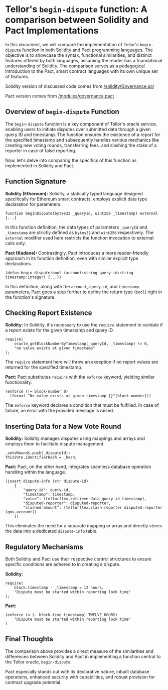 # Tellor's `begin-dispute` function: A comparison between Solidity and Pact Implementations

In this document, we will compare the implementation of Tellor's `begin-dispute` function in both Solidity and Pact programming languages. The objective is to showcase the syntax, functional similarities, and distinct features offered by both languages, assuming the reader has a foundational understanding of Solidity. The comparison serves as a pedagogical introduction to the Pact, smart contract languages with its own unique set of features.

Solidity version of discussed code comes from [/solidity/Governance.sol](/Governance.sol#L111C5-L179C6)

Pact version comes from [/modules/governance.pact](../modules/governance.pact#L120C1-L216C4)

## Overview of `begin-dispute` Function

The `begin-dispute` function is a key component of Tellor's oracle service, enabling users to initiate disputes over submitted data through a given query ID and timestamp. The function ensures the existence of a report for the specified timestamp and subsequently handles various mechanics like creating new voting rounds, transferring fees, and slashing the stake of a reporter in case of false reporting.

Now, let's delve into comparing the specifics of this function as implemented in Solidity and Pact.

## Function Signature

**Solidity (Ethereum):**
Solidity, a statically typed language designed specifically for Ethereum smart contracts, employs explicit data type declaration for parameters.

```solidity
function beginDispute(bytes32 _queryId, uint256 _timestamp) external {...}
```

In this function definition, the data types of parameters `_queryId` and `_timestamp` are strictly defined as `bytes32` and `uint256` respectively. The `external` modifier used here restricts the function invocation to external calls only.

**Pact (Kadena):**
Contrastingly, Pact introduces a more reader-friendly approach in its function definition, even with similar explicit type declarations.

```pact
(defun begin-dispute:bool (account:string query-id:string timestamp:integer) {...})
```

In this definition, along with the `account`, `query-id`, and `timestamp` parameters, Pact goes a step further to define the return type (`bool`) right in the function's signature. 

## Checking Report Existence

**Solidity:**
In Solidity, it's necessary to use the `require` statement to validate if a report exists for the given timestamp and query ID.

```solidity
require(
    oracle.getBlockNumberByTimestamp(_queryId, _timestamp) != 0,
    "no value exists at given timestamp"
);
```

The `require` statement here will throw an exception if no report values are returned for the specified timestamp.

**Pact:**
Pact substitutes `require` with the `enforce` keyword, yielding similar functionality.

```pact
(enforce (!= block-number 0)
  (format "No value exists at given timestamp {}"[block-number]))
```

The `enforce` keyword declares a condition that must be fulfilled. In case of failure, an error with the provided message is raised.

## Inserting Data for a New Vote Round 

**Solidity:** 
Solidity manages disputes using mappings and arrays and employs them to facilitate dispute management.

```solidity
_voteRounds.push(_disputeId);
thisVote.identifierHash = _hash;
```

**Pact:** 
Pact, on the other hand, integrates seamless database operation handling within the language. 

```pact
(insert dispute-info (str dispute-id)
    { 
        "query-id": query-id,
        "timestamp": timestamp,
        "value": (tellorflex.retrieve-data query-id timestamp),
        "disputed-reporter": disputed-reporter,
        "slashed-amount": (tellorflex.slash-reporter disputed-reporter (gov-account))
    })
```

This eliminates the need for a separate mapping or array and directly stores the data into a dedicated `dispute-info` table.

## Regulatory Mechanisms

Both Solidity and Pact use their respective control structures to ensure specific conditions are adhered to in creating a dispute.

**Solidity:** 

```solidity
require(
    block.timestamp - _timestamp < 12 hours,
    "Dispute must be started within reporting lock time"
);
```

**Pact:** 

```pact
(enforce (< (- block-time timestamp) TWELVE_HOURS)
    "Dispute must be started within reporting lock time"
)
```

## Final Thoughts

The comparison above provides a direct measure of the similarities and differences between Solidity and Pact in implementing a function central to the Tellor oracle, `begin-dispute`. 

Pact especially stands out with its declarative nature, inbuilt database operations, enhanced security with capabilities, and robust provision for contract upgrade potential.
